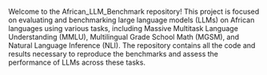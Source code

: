 Welcome to the African_LLM_Benchmark repository! This project is focused on evaluating and benchmarking large language models (LLMs) on African languages using various tasks, including Massive Multitask Language Understanding (MMLU), Multilingual Grade School Math (MGSM), and Natural Language Inference (NLI). The repository contains all the code and results necessary to reproduce the benchmarks and assess the performance of LLMs across these tasks.
